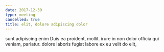 ```yaml
---
date: 2017-12-30
type: meeting
cancelled: true
title: elit, dolore adipiscing dolor
---
```

sunt adipiscing enim Duis ea proident, mollit. irure in non dolor officia qui veniam, pariatur. dolore laboris fugiat labore ex eu velit do elit,